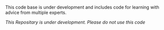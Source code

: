 This code base is under development and includes code for learning with advice from multiple experts.

*This Repositary is under development. Please do not use this code*
